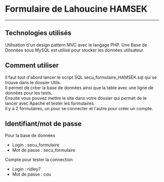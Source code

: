 # Formulaire de Lahoucine HAMSEK
***
## Technologies utilisés

Utilisation d'un design pattern MVC avec le langage PHP.
Une Base de Données sous MySQL est utilisé pour stocker les données utilisateur.

## Comment utiliser

Il faut tout d'abord lancer le script SQL secu_formulaire_HAMSEK.sql qui se trouve dans le dossier Utils.  
Il permet de créer la base de données ainsi que la table avec une ligne de données pour les tests.  
Ensuite vous pouvez mettre le site dans votre dossier qui permet de le lancer avec Apache et tester les formulaires.  
Il y a 2 formulaires, un pour se connecter et l'autre pour créer un compte.  

## Identifiant/mot de passe

Pour la base de données
* Login : secu_formulaire
* Mot de passe : secu_formulaire

Compte pour tester la connection
* Login : ridley7
* Mot de passe : cou
